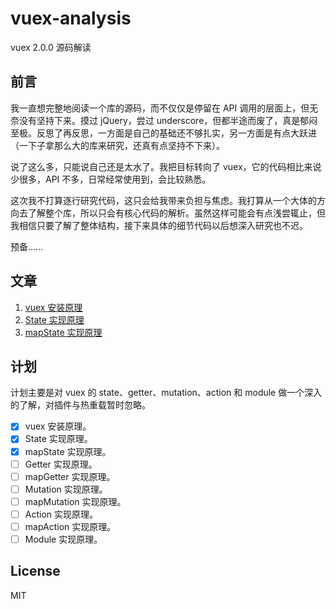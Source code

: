 # vuex-analysis

vuex 2.0.0 源码解读

## 前言

我一直想完整地阅读一个库的源码，而不仅仅是停留在 API 调用的层面上，但无奈没有坚持下来。摸过 jQuery，尝过 underscore，但都半途而废了，真是郁闷至极。反思了再反思，一方面是自己的基础还不够扎实，另一方面是有点大跃进（一下子拿那么大的库来研究，还真有点坚持不下来）。

说了这么多，只能说自己还是太水了。我把目标转向了 vuex，它的代码相比来说少很多，API 不多，日常经常使用到，会比较熟悉。

这次我不打算逐行研究代码，这只会给我带来负担与焦虑。我打算从一个大体的方向去了解整个库，所以只会有核心代码的解析。虽然这样可能会有点浅尝辄止，但我相信只要了解了整体结构，接下来具体的细节代码以后想深入研究也不迟。

预备......

## 文章

1. [vuex 安装原理](https://github.com/cobish/vuex-analysis/issues/1)
2. [State 实现原理](https://github.com/cobish/vuex-analysis/issues/2)
3. [mapState 实现原理](https://github.com/cobish/vuex-analysis/issues/4)

## 计划

计划主要是对 vuex 的 state、getter、mutation、action 和 module 做一个深入的了解，对插件与热重载暂时忽略。

- [x] vuex 安装原理。
- [x] State 实现原理。
- [x] mapState 实现原理。
- [ ] Getter 实现原理。
- [ ] mapGetter 实现原理。
- [ ] Mutation 实现原理。
- [ ] mapMutation 实现原理。
- [ ] Action 实现原理。
- [ ] mapAction 实现原理。
- [ ] Module 实现原理。

## License

MIT

